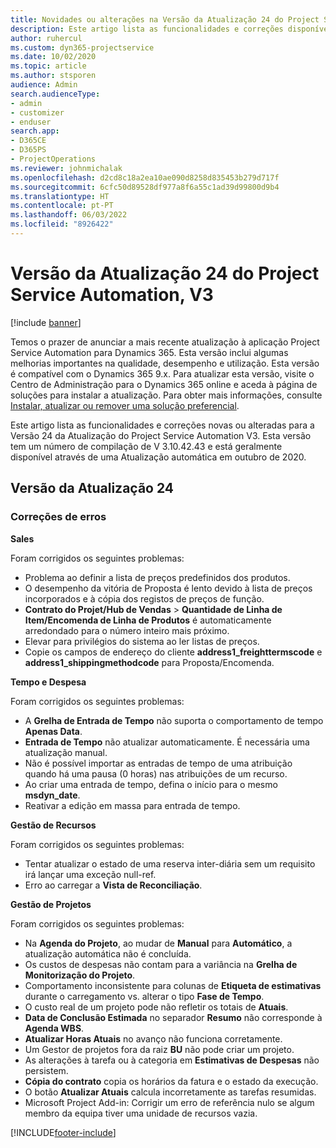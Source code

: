 ```yaml
---
title: Novidades ou alterações na Versão da Atualização 24 do Project Service Automation, V3
description: Este artigo lista as funcionalidades e correções disponíveis na Versão 24 da Atualização do Project Service Automation, V3.
author: ruhercul
ms.custom: dyn365-projectservice
ms.date: 10/02/2020
ms.topic: article
ms.author: stsporen
audience: Admin
search.audienceType:
- admin
- customizer
- enduser
search.app:
- D365CE
- D365PS
- ProjectOperations
ms.reviewer: johnmichalak
ms.openlocfilehash: d2cd8c18a2ea10ae090d8258d835453b279d717f
ms.sourcegitcommit: 6cfc50d89528df977a8f6a55c1ad39d99800d9b4
ms.translationtype: HT
ms.contentlocale: pt-PT
ms.lasthandoff: 06/03/2022
ms.locfileid: "8926422"
---
```

# <a name="project-service-automation-update-release-24-v3"></a>Versão da Atualização 24 do Project Service Automation, V3

[!include [banner](../includes/psa-now-project-operations.md)]

Temos o prazer de anunciar a mais recente atualização à aplicação Project Service Automation para Dynamics 365. Esta versão inclui algumas melhorias importantes na qualidade, desempenho e utilização. Esta versão é compatível com o Dynamics 365 9.x. Para atualizar esta versão, visite o Centro de Administração para o Dynamics 365 online e aceda à página de soluções para instalar a atualização. Para obter mais informações, consulte [Instalar, atualizar ou remover uma solução preferencial](/power-platform/admin/install-remove-preferred-solution).

Este artigo lista as funcionalidades e correções novas ou alteradas para a Versão 24 da Atualização do Project Service Automation V3. Esta versão tem um número de compilação de V 3.10.42.43 e está geralmente disponível através de uma Atualização automática em outubro de 2020.

## <a name="update-release-24"></a>Versão da Atualização 24

### <a name="bug-fixes"></a>Correções de erros

**Sales**

Foram corrigidos os seguintes problemas:

- Problema ao definir a lista de preços predefinidos dos produtos.
- O desempenho da vitória de Proposta é lento devido à lista de preços incorporados e à cópia dos registos de preços de função.
- **Contrato do Projet/Hub de Vendas** > **Quantidade de Linha de Item/Encomenda de Linha de Produtos** é automaticamente arredondado para o número inteiro mais próximo.
- Elevar para privilégios do sistema ao ler listas de preços.
- Copie os campos de endereço do cliente **address1_freighttermscode** e **address1_shippingmethodcode** para Proposta/Encomenda. 


**Tempo e Despesa**

Foram corrigidos os seguintes problemas:

- A **Grelha de Entrada de Tempo** não suporta o comportamento de tempo **Apenas Data**.
- **Entrada de Tempo** não atualizar automaticamente. É necessária uma atualização manual.
- Não é possível importar as entradas de tempo de uma atribuição quando há uma pausa (0 horas) nas atribuições de um recurso.
- Ao criar uma entrada de tempo, defina o início para o mesmo **msdyn_date**.
- Reativar a edição em massa para entrada de tempo.

**Gestão de Recursos**

Foram corrigidos os seguintes problemas:

- Tentar atualizar o estado de uma reserva inter-diária sem um requisito irá lançar uma exceção null-ref.
- Erro ao carregar a **Vista de Reconciliação**.


**Gestão de Projetos**

Foram corrigidos os seguintes problemas:

- Na **Agenda do Projeto**, ao mudar de **Manual** para **Automático**, a atualização automática não é concluída.
- Os custos de despesas não contam para a variância na **Grelha de Monitorização do Projeto**.
- Comportamento inconsistente para colunas de **Etiqueta de estimativas** durante o carregamento vs. alterar o tipo **Fase de Tempo**.
- O custo real de um projeto pode não refletir os totais de **Atuais**.
- **Data de Conclusão Estimada** no separador **Resumo** não corresponde à **Agenda WBS**.
- **Atualizar Horas Atuais** no avanço não funciona corretamente.
- Um Gestor de projetos fora da raiz **BU** não pode criar um projeto.
- As alterações à tarefa ou à categoria em **Estimativas de Despesas** não persistem.
- **Cópia do contrato** copia os horários da fatura e o estado da execução.
- O botão **Atualizar Atuais** calcula incorretamente as tarefas resumidas.
- Microsoft Project Add-in: Corrigir um erro de referência nulo se algum membro da equipa tiver uma unidade de recursos vazia.



[!INCLUDE[footer-include](../includes/footer-banner.md)]
